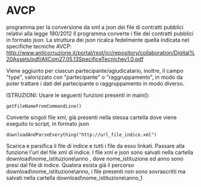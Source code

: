 # AVCP
programma per la conversione da xml a json dei file di contratti pubblici relativi alla legge 190/2012
Il programma converte i file dei contratti pubblici in formato json. La struttura dei json ricalca fedelmente quella indicata  nel specifiche tecniche AVCP: http://www.anticorruzione.it/portal/rest/jcr/repository/collaboration/Digital%20Assets/pdf/AllCom27.05.13SpecificeTecnichev1.0.pdf 

Viene aggiunto per ciascun partecipante/agiudicatario, inoltre, il campo "type", valorizzato con  "partecipante" o  "raggruppamento", in modo da poter trattare i dati del partecipante o raggruppamento in modo diverso. 


ISTRUZIONI: 
Usare le seguenti funzioni presenti in main():
	
	
	getFileNameFromCommandLine()

Converte singoli file xml, già presenti nella stessa cartella dove viene eseguito lo script, in formato json


	
	downloadAndParseEverything("http://url_file_indice.xml")

Scarica e parsifica il file di indice e tutti i file da esso linkati.
Passare alla funzione l'url del file xml di indice. I file xml e json sono salvati nella cartella download\nome_istituzione\anno , dove nome_istituzione ed anno sono presi dal 	file di indice. 
Qualora esista già il percorso download\nome_istituzione\anno, i file presenti non sono sovrascritti ma salvati nella cartella download\nome_istituzione\anno_1 



